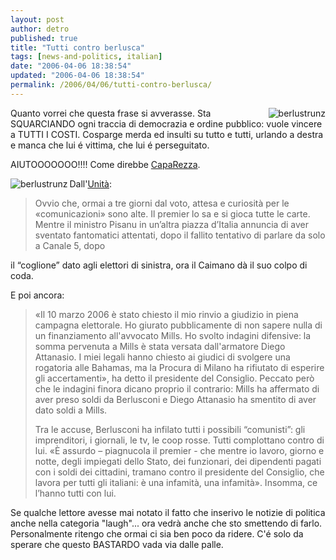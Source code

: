 ```yaml
---
layout: post
author: detro
published: true
title: "Tutti contro berlusca"
tags: [news-and-politics, italian]
date: "2006-04-06 18:38:54"
updated: "2006-04-06 18:38:54"
permalink: /2006/04/06/tutti-contro-berlusca/
---
```


<img src="http://www.unita.it/images/2006aprile/0406berlusconi20.jpg" alt="berlustrunz" align="right" />
Quanto vorrei che questa frase si avverasse.
Sta SQUARCIANDO ogni traccia di democrazia e ordine pubblico: vuole vincere a TUTTI I COSTI.
Cosparge merda ed insulti su tutto e tutti, urlando a destra e manca che lui é vittima, che lui é perseguitato.

AIUTOOOOOOO!!!!
Come direbbe <a href="http://www.caparezza.it/">CapaRezza</a>.

<!--more-->
<img src="http://www.repubblica.it/2006/04/ARCHIVE/homepage/images/sezioni/politica/elezioni-2006-4/berlusconi-cattolici_HM/este_06184753_53460.jpg" alt="berlustrunz" align="left" />
Dall'<a href="http://www.unita.it/index.asp?SEZIONE_COD=HP&TOPIC_TIPO=&TOPIC_ID=48589">Unità</a>:
<blockquote> Ovvio che, ormai a tre giorni dal voto, attesa e curiosità per le «comunicazioni» sono alte. Il premier lo sa e si gioca tutte le carte. Mentre il ministro Pisanu in un’altra piazza d’Italia annuncia di aver sventato fantomatici attentati, dopo il fallito tentativo di parlare da solo a Canale 5, dopo </blockquote>

il “coglione” dato agli elettori di sinistra, ora il Caimano dà il suo colpo di coda.

E poi ancora:
<blockquote>«Il 10 marzo 2006 è stato chiesto il mio rinvio a giudizio in piena campagna elettorale. Ho giurato pubblicamente di non sapere nulla di un finanziamento all'avvocato Mills. Ho svolto indagini difensive: la somma pervenuta a Mills è stata versata dall'armatore Diego Attanasio. I miei legali hanno chiesto ai giudici di svolgere una rogatoria alle Bahamas, ma la Procura di Milano ha rifiutato di esperire gli accertamenti», ha detto il presidente del Consiglio. Peccato però che le indagini finora dicano proprio il contrario: Mills ha affermato di aver preso soldi da Berlusconi e Diego Attanasio ha smentito di aver dato soldi a Mills.

Tra le accuse, Berlusconi ha infilato tutti i possibili “comunisti”: gli imprenditori, i giornali, le tv, le coop rosse. Tutti complottano contro di lui. «È assurdo – piagnucola il premier - che mentre io lavoro, giorno e notte, degli impiegati dello Stato, dei funzionari, dei dipendenti pagati con i soldi dei cittadini, tramano contro il presidente del Consiglio, che lavora per tutti gli italiani: è una infamità, una infamità». Insomma, ce l’hanno tutti con lui.</blockquote>

Se qualche lettore avesse mai notato il fatto che inserivo le notizie di politica anche nella categoria "laugh"... ora vedrà anche che sto smettendo di farlo. Personalmente ritengo che ormai ci sia ben poco da ridere. C'é solo da sperare che questo BASTARDO vada via dalle palle.
